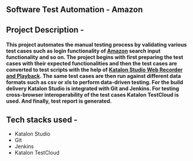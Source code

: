 ## Software Test Automation - Amazon

## Project Description -

#### This project automates the manual testing process by validating various test cases such as login functionality of [Amazon](https://amazon.com) search input functionality and so on. The project begins with first preparing the test cases with their expected functionalities and then the test cases are converted to test scripts with the help of [Katalon Studio Web Recorder and Playback](https://katalon.com/). The same test cases are then run against different data formats such as csv or xls to perform data-driven testing. For the build delivery Katalon Studio is integrated with Git and Jenkins. For testing cross-browser interoperability of the test cases Katalon TestCloud is used. And finally, test report is generated.

## Tech stacks used -
* Katalon Studio 
* Git 
* Jenkins
* Katalon TestCloud 